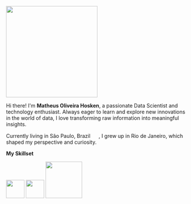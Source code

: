 <img src ="https://github.com/user-attachments/assets/152529cc-7c2f-4256-812e-41b06f9e1da3" width="250"/>



Hi there! I'm <b>Matheus Oliveira Hosken</b>, a passionate Data Scientist and technology enthusiast. Always eager to learn and explore new innovations in the world of data, I love transforming raw information into meaningful insights.

Currently living in São Paulo, Brazil <img src ="https://github.com/user-attachments/assets/c9187c16-6858-44d3-8c81-68bcf5a11310" width="15"/>
, I grew up in Rio de Janeiro, which shaped my perspective and curiosity.

<b>My Skillset</b>

<img src= "https://github.com/user-attachments/assets/57afc372-c7cb-4e20-9878-eb42611440f9" width="50"/>  <img src= "https://github.com/user-attachments/assets/6fafa1b4-e189-4d62-8159-c0dc7caafdd6" width="50"/> <img src= "https://github.com/user-attachments/assets/11e3a23c-7369-40a2-9561-dc1488800b13" width="100"/>






<!--
**hskmatheus/hskmatheus** is a ✨ _special_ ✨ repository because its `README.md` (this file) appears on your GitHub profile.

Here are some ideas to get you started:

- 🔭 I’m currently working on ...
- 🌱 I’m currently learning ...
- 👯 I’m looking to collaborate on ...
- 🤔 I’m looking for help with ...
- 💬 Ask me about ...
- 📫 How to reach me: ...
- 😄 Pronouns: ...
- ⚡ Fun fact: ...
-->

